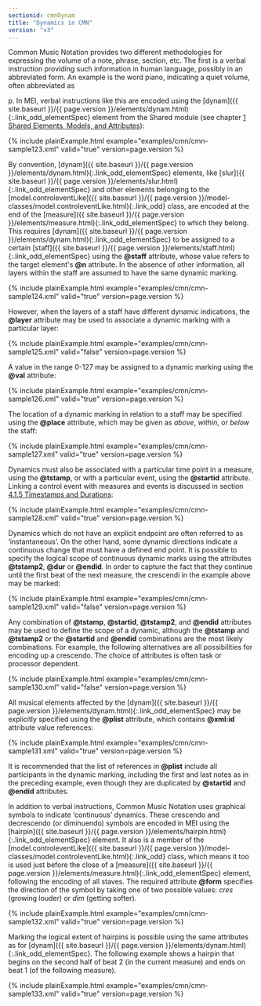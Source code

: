 ```yaml
---
sectionid: cmnDynam
title: "Dynamics in CMN"
version: "v3"
---
```




Common Music Notation provides two different methodologies for expressing the volume
of a
note, phrase, section, etc. The first is a verbal instruction providing such information
in
human language, possibly in an abbreviated form. An example is the word <span class="hi">piano</span>, indicating a quiet volume, often abbreviated as

<span class="hi">p</span>. In MEI, verbal instructions like this are encoded
using the [dynam]({{ site.baseurl }}/{{ page.version }}/elements/dynam.html){:.link_odd_elementSpec} element from the Shared module (see chapter 
<a class="link_ptr" title="Shared Elements, Models, and Attributes" href="{{ site.baseurl }}/{{ page.version }}/guidelines/shared.html">1 Shared Elements, Models, and Attributes</a>):

{% include plainExample.html example="examples/cmn/cmn-sample123.xml" valid="true" version=page.version %}


By convention, [dynam]({{ site.baseurl }}/{{ page.version }}/elements/dynam.html){:.link_odd_elementSpec} elements, like [slur]({{ site.baseurl }}/{{ page.version }}/elements/slur.html){:.link_odd_elementSpec} and
other elements belonging to the [model.controleventLike]({{ site.baseurl }}/{{ page.version }}/model-classes/model.controleventLike.html){:.link_odd} class,
are encoded at the end of the [measure]({{ site.baseurl }}/{{ page.version }}/elements/measure.html){:.link_odd_elementSpec} to which they belong. This
requires [dynam]({{ site.baseurl }}/{{ page.version }}/elements/dynam.html){:.link_odd_elementSpec} to be assigned to a certain [staff]({{ site.baseurl }}/{{ page.version }}/elements/staff.html){:.link_odd_elementSpec}
using the **@staff** attribute, whose value refers to the target element's
**@n** attribute. In the absence of other information, all layers within the staff
are assumed to have the same dynamic marking.

{% include plainExample.html example="examples/cmn/cmn-sample124.xml" valid="true" version=page.version %}


However, when the layers of a staff have different dynamic indications, the
**@layer** attribute may be used to associate a dynamic marking with a particular
layer:

{% include plainExample.html example="examples/cmn/cmn-sample125.xml" valid="false" version=page.version %}


A value in the range 0-127 may be assigned to a dynamic marking using the **@val**
attribute:

{% include plainExample.html example="examples/cmn/cmn-sample126.xml" valid="true" version=page.version %}


The location of a dynamic marking in relation to a staff may be specified using the
**@place** attribute, which may be given as *above*, *within*,
or *below* the staff:

{% include plainExample.html example="examples/cmn/cmn-sample127.xml" valid="true" version=page.version %}


Dynamics must also be associated with a particular time point in a measure, using
the
**@tstamp**, or with a particular event, using the **@startid** attribute.
Linking a control event with measures and events is discussed in section 
<a class="link_ptr" title="Timestamps and Durations" href="{{ site.baseurl }}/{{ page.version }}/guidelines/cmn.html#cmnTstamp">4.1.5 Timestamps and Durations</a>:

{% include plainExample.html example="examples/cmn/cmn-sample128.xml" valid="true" version=page.version %}

Dynamics which do not have an explicit endpoint are often referred to as
‘instantaneous’. On the other hand, some dynamic directions indicate a
continuous change that must have a defined end point. It is possible to specify the
logical
scope of continuous dynamic marks using the attributes **@tstamp2**, **@dur** or
**@endid**. In order to capture the fact that they continue until the first beat of
the next measure, the crescendi in the example above may be marked:

{% include plainExample.html example="examples/cmn/cmn-sample129.xml" valid="false" version=page.version %}


Any combination of **@tstamp**, **@startid**, **@tstamp2**, and
**@endid** attributes may be used to define the scope of a dynamic, although the
**@tstamp** and **@tstamp2** or the **@startid** and **@endid**
combinations are the most likely combinations. For example, the following alternatives
are
all possibilities for encoding up a crescendo. The choice of attributes is
often task or processor dependent.

{% include plainExample.html example="examples/cmn/cmn-sample130.xml" valid="false" version=page.version %}


All musical elements affected by the [dynam]({{ site.baseurl }}/{{ page.version }}/elements/dynam.html){:.link_odd_elementSpec} may be explicitly
specified using the **@plist** attribute, which contains **@xml:id** attribute
value references:

{% include plainExample.html example="examples/cmn/cmn-sample131.xml" valid="true" version=page.version %}


It is recommended that the list of references in **@plist** include all participants
in the dynamic marking, including the first and last notes as in the preceding example,
even
though they are duplicated by **@startid** and **@endid** attributes.


In addition to verbal instructions, Common Music Notation uses graphical symbols to
indicate ‘continuous’ dynamics. These crescendo and
decrescendo (or diminuendo) symbols are encoded in MEI using the
[hairpin]({{ site.baseurl }}/{{ page.version }}/elements/hairpin.html){:.link_odd_elementSpec} element. It also is a member of the [model.controleventLike]({{ site.baseurl }}/{{ page.version }}/model-classes/model.controleventLike.html){:.link_odd} class, which means it too is used just before the close of
a [measure]({{ site.baseurl }}/{{ page.version }}/elements/measure.html){:.link_odd_elementSpec} element, following the encoding of all staves. The required
attribute **@form** specifies the direction of the symbol by taking one of two
possible values: *cres* (growing louder) or *dim* (getting
softer).

{% include plainExample.html example="examples/cmn/cmn-sample132.xml" valid="true" version=page.version %}


Marking the logical extent of hairpins is possible using the same attributes as for
[dynam]({{ site.baseurl }}/{{ page.version }}/elements/dynam.html){:.link_odd_elementSpec}. The following example shows a hairpin that begins on the second
half of beat 2 (in the current measure) and ends on beat 1 (of the following measure).

{% include plainExample.html example="examples/cmn/cmn-sample133.xml" valid="true" version=page.version %}




